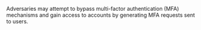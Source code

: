 Adversaries may attempt to bypass multi-factor authentication (MFA) mechanisms and gain access to accounts by generating MFA requests sent to users.